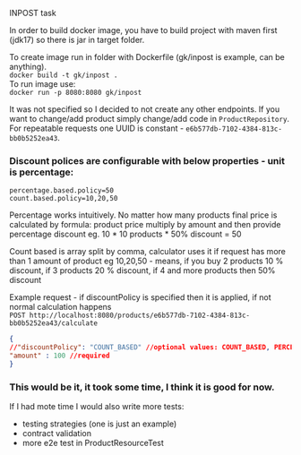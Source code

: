INPOST task

In order to build docker image, you have to build project with maven first (jdk17) so there is jar in target folder.

To create image run in folder with Dockerfile (gk/inpost is example, can be anything).\
`docker build -t gk/inpost .`\
To run image use:\
`docker run -p 8080:8080 gk/inpost`


It was not specified so I decided to not create any other endpoints.
If you want to change/add product simply change/add code in `ProductRepository`.\
For repeatable requests one UUID is constant - `e6b577db-7102-4384-813c-bb0b5252ea43`.

### Discount polices are configurable with below properties - unit is percentage:

`percentage.based.policy=50`\
`count.based.policy=10,20,50`
 

Percentage works intuitively. No matter how many products final price is calculated by formula:
product price multiply by amount and then provide percentage discount
eg. 10  * 10 products * 50% discount = 50 

Count based is array split by comma, calculator uses it if request has more than 1 amount of product
eg 10,20,50 - means, if you buy 2 products 10 % discount, if 3 products 20 % discount, if 4 and more products then 50% discount

Example request - if discountPolicy is specified then it is applied, if not normal calculation happens \
`POST http://localhost:8080/products/e6b577db-7102-4384-813c-bb0b5252ea43/calculate`
```json
{
//"discountPolicy": "COUNT_BASED" //optional values: COUNT_BASED, PERCENTAGE_BASED
"amount" : 100 //required
}
```


### This would be it, it took some time, I think it is good for now.
If I had mote time I would also write more tests: 
- testing strategies (one is just an example)
- contract validation
- more e2e test in ProductResourceTest
